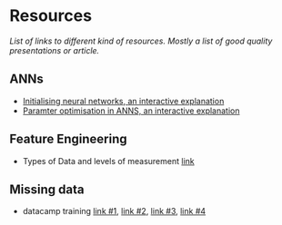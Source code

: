 # Resources
*List of links to different kind of resources. Mostly a list of good quality presentations or article.*

## ANNs
- [Initialising neural networks, an interactive explanation](https://www.deeplearning.ai/ai-notes/initialization/)
- [Paramter optimisation in ANNS, an interactive explanation](https://www.deeplearning.ai/ai-notes/optimization/)

## Feature Engineering
- Types of Data and levels of measurement [link](https://homepage.stat.uiowa.edu/~rdecook/stat1010/notes/Section_2.1_2.2_data_types_and_errors.pdf)

## Missing data
- datacamp training [link #1](https://projector-video-pdf-converter.datacamp.com/17404/chapter1.pdf), [link #2](https://projector-video-pdf-converter.datacamp.com/17404/chapter2.pdf), [link #3](https://projector-video-pdf-converter.datacamp.com/17404/chapter3.pdf), [link #4](https://projector-video-pdf-converter.datacamp.com/17404/chapter4.pdf)
